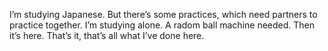 I’m studying Japanese.
But there’s some practices, which need partners to practice together.
I’m studying alone.
A radom ball machine needed.
Then it’s here.
That’s it, that’s all what I’ve done here.
